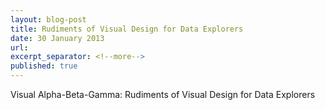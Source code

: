 ```yaml
---
layout: blog-post
title: Rudiments of Visual Design for Data Explorers
date: 30 January 2013
url:
excerpt_separator: <!--more-->
published: true
---
```


Visual Alpha-Beta-Gamma: Rudiments of Visual Design for Data Explorers

